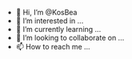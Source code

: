 - 👋 Hi, I’m @KosBea
- 👀 I’m interested in ...
- 🌱 I’m currently learning ...
- 💞️ I’m looking to collaborate on ...
- 📫 How to reach me ...

<!---
KosBea/KosBea is a ✨ special ✨ repository because its `README.md` (this file) appears on your GitHub profile.
You can click the Preview link to take a look at your changes.
--->
